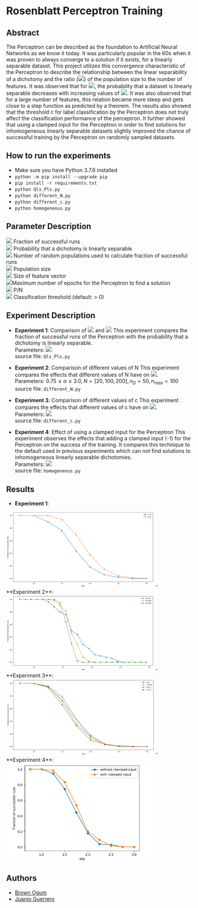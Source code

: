 # Rosenblatt Perceptron Training

## Abstract
The Perceptron can be described as the foundation to Artificial Neural Networks as we know it today. It was particularly popular in the 60s when it was proven to always converge to a solution if it exists, for a linearly separable dataset. This project utilizes this convergence characteristic of the Perceptron to describe the relationship between the linear separability of a dichotomy and the ratio (<img src="https://render.githubusercontent.com/render/math?math=\alpha">) of the population size to the number of features. It was observed that for <img src="https://render.githubusercontent.com/render/math?math=1.0\leq \alpha \leq 3.0">, the probability that a dataset is linearly separable decreases with increasing values of <img src="https://render.githubusercontent.com/render/math?math=\alpha">. It was also observed that for a large number of features, this relation became more steep and gets close to a step function as predicted by a theorem. The results also showed that the threshold c for label classification by the Perceptron does not truly affect the classification performance of the perceptron. It further showed that using a clamped input for the Perceptron in order to find solutions for inhomogeneous linearly separable datasets slightly improved the chance of successful training by the Perceptron on randomly sampled datasets.

## How to run the experiments
- Make sure you have Python 3.7.6 installed
- `python -m pip install --upgrade pip`
- `pip install -r requirements.txt`
- `python Qls_Pls.py`
- `python different_N.py`
- `python different_c.py`
- `python homogeneous.py`


## Parameter Description
<img src="https://render.githubusercontent.com/render/math?math=Q_{ls}\implies"> Fraction of successful runs<br/>
<img src="https://render.githubusercontent.com/render/math?math=P_{ls}\implies"> Probability that a dichotomy is linearly separable<br/>
<img src="https://render.githubusercontent.com/render/math?math=n_D\implies"> Number of random populations used to calculate fraction of successful runs<br/>
<img src="https://render.githubusercontent.com/render/math?math=P\implies"> Population size<br/>
<img src="https://render.githubusercontent.com/render/math?math=N\implies"> Size of feature vector<br/>
<img src="https://render.githubusercontent.com/render/math?math=n_{max}\implies">Maximum number of epochs for the Perceptron to find a solution<br/>
<img src="https://render.githubusercontent.com/render/math?math=\alpha\implies"> P/N<br/>
<img src="https://render.githubusercontent.com/render/math?math=c\implies"> Classification threshold (default: > 0)
## Experiment Description
- **Experiment 1**: Comparison of <img src="https://render.githubusercontent.com/render/math?math=Q_{ls}"> and <img src="https://render.githubusercontent.com/render/math?math=P_{ls}">
	This experiment compares the fraction of successful runs of the Perceptron with the probability that a dichotomy is linearly separable.<br/>
Parameters: <img src="https://render.githubusercontent.com/render/math?math=0.75\leq\alpha\leq3.0,N=20,n_D=50,n_{max}=100"><br/>
source file: `Qls_Pls.py`

- **Experiment 2**:  Comparison of  different values of N
This experiment compares the effects that different values of N have on <img src="https://render.githubusercontent.com/render/math?math=Q_{ls}">.<br/>
Parameters: $0.75\leq\alpha\leq3.0,N=[20,100,200], n_D=50,n_{max}=100$<br/>
source file: `different_N.py`

- **Experiment 3**: Comparison of different values of c
This experiment compares the effects that different values of c have on <img src="https://render.githubusercontent.com/render/math?math=Q_{ls}">.<br/>
Parameters: <img src="https://render.githubusercontent.com/render/math?math=0.75\leq\alpha\leq3.0,N=20, c=[default, 0.05, 0.1,0.2], n_D=500,n_{max}=100"><br/>
source file: `different_c.py`

- **Experiment 4**: Effect of using a clamped input for the Perceptron
This experiment observes the effects that adding a clamped input (-1) for the Perceptron on the success of the training. It compares this technique to the default used in previous experiments which can not find solutions to inhomogeneous linearly separable dichotomies.<br/>
Parameters: <img src="https://render.githubusercontent.com/render/math?math=0.75\leq\alpha\leq3.0,N=20, n_D=500,n_{max}=100"><br/>
source file: `homogeneous.py`

## Results
- **Experiment 1**:
<img src="results/PlsQls.png" width="400" >
- **Experiment 2**:
<img src="results/differentN.png" width="400" >
- **Experiment 3**:
<img src="results/different_c.png" width="400" >
- **Experiment 4**:
<img src="results/homogeneous.png" width="400" >


## Authors
- [Brown Ogum](https://github.com/brown532)
- [Juanjo Guerrero](https://github.com/juanjoguerrero8)


